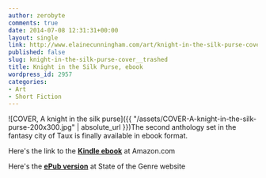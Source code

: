 ```yaml
---
author: zerobyte
comments: true
date: 2014-07-08 12:31:31+00:00
layout: single
link: http://www.elainecunningham.com/art/knight-in-the-silk-purse-cover__trashed/
published: false
slug: knight-in-the-silk-purse-cover__trashed
title: Knight in the Silk Purse, ebook
wordpress_id: 2957
categories:
- Art
- Short Fiction
---
```


![COVER, A knight in the silk purse]({{ "/assets/COVER-A-knight-in-the-silk-purse-200x300.jpg" | absolute_url }})The second anthology set in the fantasy city of Taux is finally available in ebook format.

Here's the link to the **[Kindle ebook](http://www.amazon.com/Knight-Silk-Purse-Emerald-Serpent-ebook/dp/B00LO1MPRU/ref=sr_1_1?s=books&ie=UTF8&qid=1405203784&sr=1-1&keywords=A+knight+in+the+silk+purse)** at Amazon.com

Here's the **[ePub version](http://artofthegenre.com/collections/digital-fiction/products/a-knight-in-the-silk-purse-epub-edition)** at State of the Genre website
